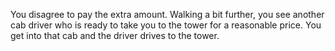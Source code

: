 You disagree to pay the extra amount. Walking a bit further, you see another cab driver
who is ready to take you to the tower for a reasonable price. You get into that cab and 
the driver drives to the tower.
